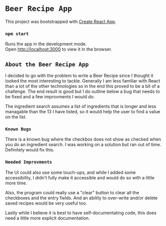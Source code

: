 # `Beer Recipe App`

This project was bootstrapped with [Create React App](https://github.com/facebookincubator/create-react-app).

### `npm start`

Runs the app in the development mode.<br>
Open [http://localhost:3000](http://localhost:3000) to view it in the browser.

## `About the Beer Recipe App`

I decided to go with the problem to write a Beer Recipe since I thought it looked the most interesting to tackle.  Generally I am less familiar with React than a lot of the other technologies so in the end this proved to be a bit of a challenge.  The end result is good but I do outline below a bug that needs to be fixed and a few improvments I would do.

The ingredient search assumes a list of ingredients that is longer and less managable than the 13 I have listed, so it would help the user to find a value on the list.

### `Known Bugs`
There is a known bug where the checkbox does not show as checked when you do an ingredient search.  I was working on a solution but ran out of time.  Definitely would fix this.  

### `Needed Improvments`
The UI could also use some touch-ups, and while I added some accessibility, I didn't fully make it accessible and would do so with a little more time.

Also, the program could really use a "clear" button to clear all the checkboxes and the entry fields.  And an ability to over-write and/or delete saved recipes would be very useful too.

Lastly while I believe it is best to have self-documentating code, this does need a little more explicit documentation.

